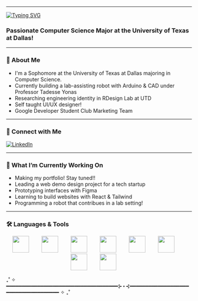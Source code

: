 ***
[![Typing SVG](https://readme-typing-svg.demolab.com/?lines=Hello,+I'm+Frabina!;Welcome+to+my+Profile+:3&color=ba98d4)](https://git.io/typing-svg)

<h3 align="left">Passionate Computer Science Major at the University of Texas at Dallas!</h3>

***

### 💫 About Me
- I'm a Sophomore at the University of Texas at Dallas majoring in Computer Science.
- Currently building a lab-assisting robot with Arduino & CAD under Professor Tadesse Yonas
- Researching engineering identity in RDesign Lab at UTD
- Self taught UI/UX designer!
- Google Developer Student Club Marketing Team

***

### 🤝 Connect with Me
<p align="left">
  <a href="https://www.linkedin.com/in/frabinaedwin/" target="_blank">
    <img src="https://img.shields.io/badge/LinkedIn-blue?logo=linkedin&style=for-the-badge" alt="LinkedIn" />
  </a>
</p>

***

### 🌻 What I’m Currently Working On
- Making my portfolio! Stay tuned!!
- Leading a web demo design project for a tech startup
- Prototyping interfaces with Figma
- Learning to build websites with React & Tailwind
- Programming a robot that contribues in a lab setting!

---
### 🛠️ Languages & Tools
<p align="center">
  <img src="https://cdn.jsdelivr.net/gh/devicons/devicon/icons/python/python-original.svg" height="45" style="margin-right: 30px;" />
  <img src="https://cdn.jsdelivr.net/gh/devicons/devicon/icons/java/java-original.svg" height="45" style="margin-right: 30px;" />
  <img src="https://cdn.jsdelivr.net/gh/devicons/devicon/icons/cplusplus/cplusplus-original.svg" height="45" style="margin-right: 30px;" />
  <img src="https://cdn.jsdelivr.net/gh/devicons/devicon/icons/html5/html5-original.svg" height="45" style="margin-right: 30px;" />
  <img src="https://cdn.jsdelivr.net/gh/devicons/devicon/icons/lua/lua-original.svg" height="45" style="margin-right: 30px;" />
  <img src="https://cdn.jsdelivr.net/gh/devicons/devicon/icons/arduino/arduino-original.svg" height="45" style="margin-right: 30px;" />
  <img src="https://cdn.jsdelivr.net/gh/devicons/devicon/icons/javascript/javascript-original.svg" height="45" style="margin-right: 30px;" />
  <img src="https://cdn.jsdelivr.net/gh/devicons/devicon/icons/css3/css3-original.svg" height="45" style="margin-right: 30px;" />

</p>
₊˚ ✧ ━━━━━━━━━━━━━━━━━━━━━━━━━━━━━━━━━━━━⊱⋆⊰━━━━━━━━━━━━━━━━━━━━━━━━━━━━━━━━━━━━ ✧ ₊˚
